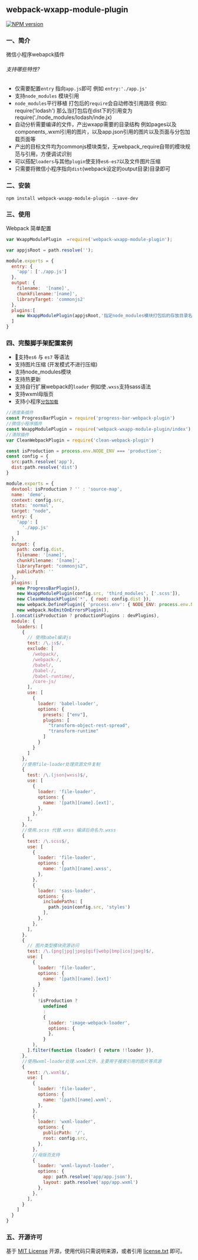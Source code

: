 ## webpack-wxapp-module-plugin

[![NPM version][npm-image]][npm-url]

### 一、简介

微信小程序webapck插件

###### 支持哪些特性?

- 仅需要配置`entry` 指向`app.js`即可 例如 `entry:'./app.js'`
- 支持`node_modules` 模块引用
- `node_modules`平行移植 打包后的`require`会自动修改引用路径 例如: require('lodash') 那么当打包后在dist下的引用变为 require('./node_modules/lodash/inde.jx)
- 自动分析需要编译的文件，产出wxapp需要的目录结构 例如pages以及components,.wxml引用的图片，以及app.json引用的图片以及页面与分包加载页面等
- 产出的目标文件均为commonjs模块类型，无webpack_require自带的模块规范与引用，方便调试识别
- 可以搭配`loaders`与其他`plugin`使支持`es6-es7`以及文件图片压缩
- 只需要将微信小程序指向`dist`(webpack设定的output目录)目录即可

### 二、安装

    npm install webpack-wxapp-module-plugin --save-dev

### 三、使用

Webpack 简单配置

```js
var WxappModulePlugin  =require('webpack-wxapp-module-plugin');

var appjsRoot = path.resolve('');

module.exports = {
  entry: {
    'app': ['./app.js']
  },
  output: {
    filename:  '[name]',
    chunkFilename:'[name]',
    libraryTarget: 'commonjs2'
  },
  plugins:[
    new WxappModulePlugin(appjsRoot,'指定node_modules模块打包后的存放目录名称，例如:vendor')
  ]
}
```

### 四、完整脚手架配置案例

- 支持`es6` 与 `es7` 等语法
- 支持图片压缩 (开发模式不进行压缩)
- 支持node_modules模块
- 支持热更新
- 支持自行扩展webpack的`loader` 例如使`.wxss`支持sass语法
- 支持wxml母版页
- 支持小程序[`分包加载`](https://mp.weixin.qq.com/debug/wxadoc/dev/framework/subpackages.html)

```js
//进度条插件
const ProgressBarPlugin = require('progress-bar-webpack-plugin')
//微信小程序插件
const WxappModulePlugin = require('webpack-wxapp-module-plugin/index');
//清除插件
var CleanWebpackPlugin = require('clean-webpack-plugin')

const isProduction = process.env.NODE_ENV === 'production';
const config = {
  src:path.resolve('app'),
  dist:path.resolve('dist')
}

module.exports = {
  devtool: isProduction ? '' : 'source-map',
  name: 'demo',
  context: config.src,
  stats: 'normal',
  target: "node",
  entry: {
    'app': [
      './app.js'
    ]
  },
  output: {
    path: config.dist,
    filename: '[name]',
    chunkFilename: '[name]',
    libraryTarget: "commonjs2",
    publicPath: ''
  },
  plugins: [
    new ProgressBarPlugin(),
    new WxappModulePlugin(config.src, 'third_modules', ['.scss']),
    new CleanWebpackPlugin('*', { root: config.dist }),
    new webpack.DefinePlugin({ 'process.env': { NODE_ENV: process.env.NODE_ENV } }),
    new webpack.NoEmitOnErrorsPlugin(),
  ].concat(isProduction ? productionPlugins : devPlugins),
  module: {
    loaders: [
      {
        // 使用babel编译js
        test: /\.js$/,
        exclude: [
          /webpack/,
          /webpack-/,
          /babel/,
          /babel-/,
          /babel-runtime/,
          /core-js/
        ],
        use: [
          {
            loader: 'babel-loader',
            options: {
              presets: ["env"],
              plugins: [
                "transform-object-rest-spread",
                "transform-runtime" 
              ]
            }
          }
        ]
      },
      //使用file-loader处理资源文件复制
      {
        test: /\.(json|wxss)$/,
        use: [
          {
            loader: 'file-loader',
            options: {
              name: '[path][name].[ext]',
            },
          },
        ],
      },
      //使用.scss 代替.wxss 编译后命名为.wxss
      {
        test: /\.scss$/,
        use: [
          {
            loader: 'file-loader',
            options: {
              name: '[path][name].wxss',
            },
          },
          {
            loader: 'sass-loader',
            options: {
              includePaths: [
                path.join(config.src, 'styles')
              ],
            },
          },
        ],
      },
      {
        // 图片类型模块资源访问
        test: /\.(png|jpg|jpeg|gif|webp|bmp|ico|jpeg)$/,
        use: [
          {
            loader: 'file-loader',
            options: {
              name: '[path][name].[ext]'
            }
          },
          (
            !isProduction ?
              undefined
              :
              {
                loader: 'image-webpack-loader',
                options: {
                },
              }
          ),
        ].filter(function (loader) { return !!loader }),
      },
      //使用wxml-loader处理.wxml文件，主要用于搜索引用的图片等资源
      {
        test: /\.wxml$/,
        use: [
          {
            loader: 'file-loader',
            options: {
              name: '[path][name].wxml',
            },
          },
          {
            loader: 'wxml-loader',
            options: {
              publicPath: '/',
              root: config.src,
            },
          },
          //母版页支持
          {
            loader: 'wxml-layout-loader',
            options: {
              app: path.resolve('app/app.json'),
              layout: path.resolve('app/app.wxml')
            },
          },
        ],
      }
    ]
  }
}
```

### 五、开源许可

基于 [MIT License](http://zh.wikipedia.org/wiki/MIT_License) 开源，使用代码只需说明来源，或者引用 [license.txt](https://github.com/sofish/typo.css/blob/master/license.txt) 即可。

[npm-url]: https://www.npmjs.com/package/webpack-wxapp-module-plugin
[npm-image]: https://img.shields.io/npm/v/webpack-wxapp-module-plugin.svg
